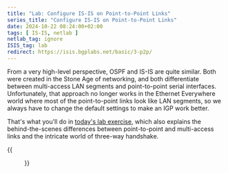 ```yaml
---
title: "Lab: Configure IS-IS on Point-to-Point Links"
series_title: "Configure IS-IS on Point-to-Point Links"
date: 2024-10-22 08:24:00+02:00
tags: [ IS-IS, netlab ]
netlab_tag: ignore
ISIS_tag: lab
redirect: https://isis.bgplabs.net/basic/3-p2p/
---
```

From a very high-level perspective, OSPF and IS-IS are quite similar. Both were created in the Stone Age of networking, and both differentiate between multi-access LAN segments and point-to-point serial interfaces. Unfortunately, that approach no longer works in the Ethernet Everywhere world where most of the point-to-point links look like LAN segments, so we always have to change the default settings to make an IGP work better.

That's what you'll do in [today's lab exercise](https://isis.bgplabs.net/basic/3-p2p/), which also explains the behind-the-scenes differences between point-to-point and multi-access links and the intricate world of three-way handshake.

{{<figure src="https://isis.bgplabs.net/basic/topology-frrouting.png">}}
